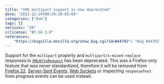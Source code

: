 ```yaml
---
title: "XHR multipart support is now deprecated"
date: "2012-12-29T08:29:30-05:00"
categories: ["dom"]
tags: []
versions: "20"
cclicense: "BY-SA 3.0"
references:
    "https://bugzilla.mozilla.org/show_bug.cgi?id=844792": "Bug 844792 – Warn about the upcoming removal of multipart support in XHR"
---
```

Support for the `multipart` property and `multipart/x-mixed-replace` responses in [`XMLHttpRequest`](https://developer.mozilla.org/en-US/docs/Web/API/XMLHttpRequest) has been deprecated. This was a Firefox-only feature that was never standardized, therefore it will be removed from [Firefox 22](https://www.fxsitecompat.com/en-US/versions/22/). [Server-Sent Events](https://developer.mozilla.org/en-US/docs/Server-sent_events), [Web Sockets](https://developer.mozilla.org/en-US/docs/WebSockets) or inspecting `responseText` from progress events can be used instead.
